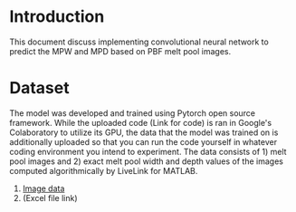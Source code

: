 # Introduction
This document discuss implementing convolutional neural network to predict the MPW and MPD based on PBF melt pool images.

# Dataset
The model was developed and trained using Pytorch open source framework. While the uploaded code (Link for code) is ran in Google's Colaboratory to utilize its GPU, the data that the model was trained on is additionally uploaded so that you can run the code yourself in whatever coding environment you intend to experiment. The data consists of 1) melt pool images and 2) exact melt pool width and depth values of the images computed algorithmically by LiveLink for MATLAB.
1) [Image data](https://drive.google.com/file/d/1vDWtT3mJHI0hRGruFP1zBzh1P9vbtCs9/view?usp=sharing)
2) (Excel file link)
